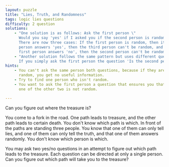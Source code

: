 ```yaml
---
layout: puzzle
title: "Lies, Truth, and Randomness"
tags: logic lies questions
difficulty: 2 question
solutions:
    - "One solution is as follows: Ask the first person \"
      Would you say 'yes' if I asked you if the second person is random?\"
      There are now three cases: If the first person is random, then it doesn't matter which of the other two you ask the second question to (since neither is the random one). In any other case, if the first
      person answers 'yes', then the third person can't be random, and if the
      first person answers 'no', then the second person can't be random. (This can be verified through case analysis). Ask the non-random person the following question: \"Would you say 'yes' if I asked you if the first road is the road to treasure?\"" If they say `yes`, then the first road is the treasure road. If they say `no`, then the second road is the treasure road.
    - "Another solution follows the same pattern but uses different questions.
      If you simply ask the first person the question 'Is the second person random?' then the truth teller would answer yes/no (if second person was random / wasn't) and the liar would answer no/yes (and again, the random one doesn't matter). Thus we need to flip the answer of the first person conditionally (only if they are the liar). This is like a CNOT gate in quantum computing, or an XOR gate in classical computing. Thus a valid question would be \"Is exactly one of the following statements true? You are the truth teller. The second person is random.\" If the answer is 'no', then the third person is not random. If the answer is `yes` then the second person is not random. Follow up with a question to the one that is not random. The goal of the second question is to find something to which the truth teller and the liar would both answer the same thing."
hints:
    - You can't ask the same person both questions, because if they are
      random, you get no useful information.
    - Try to find one person who isn't random.
    - You want to ask the first person a question that ensures you that
      one of the other two is not random.

---
```


Can you figure out where the treasure is?
<!--more-->

You come to a fork in the road. One path leads to treasure, and the other path
leads to certain death. You don't know which path is which. In front of the paths
are standing three people. You know that one of them can only tell lies, and
one of them can only tell the truth, and that one of them answers randomly. You don't know which person is which.

You may ask two yes/no questions in an attempt to figure out which path
leads to the treasure. Each question can be directed at only a single person.
Can you figure out which path will take you to the treasure?

